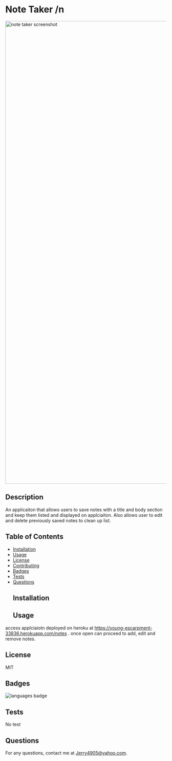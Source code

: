 # Note Taker /n

<img width="1440" alt="note taker screenshot" src="https://user-images.githubusercontent.com/81401217/126027025-06b3857e-0876-42b6-9e5e-a32a9fd824f0.png">

  ## Description 
 An applicaiton that allows users to save notes with a title and body section and keep them listed and displayed on applciaiton. Also allows user to edit and delete previously saved notes to clean up list. 
  ## Table of Contents 
* [Installation](#Installation)
* [Usage](#Usage)
* [License](#License)
* [Contributing](#Contributing)
* [Badges](#Badges)
* [Tests](#Tests)
* [Questions](#Questions)
  ## Installation 
  ## Usage 
 access applciaiotn deployed on heroku at https://young-escarpment-33836.herokuapp.com/notes . once open can proceed to add, edit and remove notes. 
  ## License 
 MIT
  
  ## Badges 
 ![languages badge](https://img.shields.io/github/languages/top/Jerry4905/Note_taker)
  ## Tests 
 No test 
  ## Questions 
 For any questions, contact me at [Jerry4905@yahoo.com](mailto:Jerry4905@yahoo.com).
  
  
